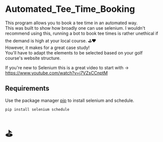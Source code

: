 # Automated_Tee_Time_Booking

This program allows you to book a tee time in an automated way.  
This was built to show how broadly one can use selenium. I wouldn't recommend using this, running a bot to book tee times is rather unethical if the demand is high at your local course. ⛳️❤️  
However, it makes for a great case study!  
You'll have to adapt the elements to be selected based on your golf course's website structure.

If you're new to Selenium this is a great video to start with -> https://www.youtube.com/watch?v=j7VZsCCnptM 

## Requirements

Use the package manager [pip](https://pip.pypa.io/en/stable/) to install selenium and schedule.

```bash
pip install selenium schedule
```

# ⛳️ 